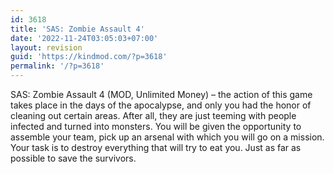 ```yaml
---
id: 3618
title: 'SAS: Zombie Assault 4'
date: '2022-11-24T03:05:03+07:00'
layout: revision
guid: 'https://kindmod.com/?p=3618'
permalink: '/?p=3618'
---
```


SAS: Zombie Assault 4 (MOD, Unlimited Money) – the action of this game takes place in the days of the apocalypse, and only you had the honor of cleaning out certain areas. After all, they are just teeming with people infected and turned into monsters. You will be given the opportunity to assemble your team, pick up an arsenal with which you will go on a mission. Your task is to destroy everything that will try to eat you. Just as far as possible to save the survivors.